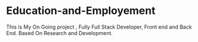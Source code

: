 # Education-and-Employement
This is My On Going project , Fully Full Stack Developer, Front end and Back End. Based On Research and Development.
